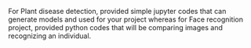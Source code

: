 For Plant disease detection, provided simple jupyter codes that can generate models and used for your project whereas for Face recognition project, provided python codes that will be comparing images and recognizing an individual.
